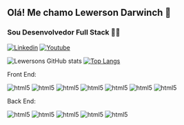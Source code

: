 ## Olá! Me chamo Lewerson Darwinch 👋
### Sou Desenvolvedor Full Stack 👨‍💻

[![Linkedin](https://img.shields.io/badge/LinkedIn-0077B5?style=for-the-badge&logo=linkedin&logoColor=white)](https://www.linkedin.com/in/lewerson-darwinch-55866a265/)
[![Youtube](https://img.shields.io/badge/YouTube-FF0000?style=for-the-badge&logo=youtube&logoColor=white)](https://www.youtube.com/@Dev_Lewis/featured)

![Lewersons GitHub stats](https://github-readme-stats.vercel.app/api?username=DevLewerson&show_icons=true&theme=tokyonight)
[![Top Langs](https://github-readme-stats.vercel.app/api/top-langs/?username=DevLewerson&layout=compact&theme=tokyonight)](https://github.com/anuraghazra/github-readme-stats)

Front End:
<div style="display: inline_block">
    <img aling="center" alt="html5" src="https://img.shields.io/badge/HTML5-E34F26?style=for-the-badge&logo=html5&logoColor=white">
    <img aling="center" alt="html5" src="https://img.shields.io/badge/CSS3-1572B6?style=for-the-badge&logo=css3&logoColor=white">
    <img aling="center" alt="html5" src="https://img.shields.io/badge/JavaScript-F7DF1E?style=for-the-badge&logo=javascript&logoColor=black">
    <img aling="center" alt="html5" src="https://img.shields.io/badge/TypeScript-007ACC?style=for-the-badge&logo=typescript&logoColor=white">
    <img aling="center" alt="html5" src="https://img.shields.io/badge/React-20232A?style=for-the-badge&logo=react&logoColor=61DAFB">
    <img aling="center" alt="html5" src="https://img.shields.io/badge/Vue.js-35495E?style=for-the-badge&logo=vue.js&logoColor=4FC08D">
    <img aling="center" alt="html5" src="https://img.shields.io/badge/Angular-DD0031?style=for-the-badge&logo=angular&logoColor=white"> 
   
   Back End:

   <img aling="center" alt="html5" src="https://img.shields.io/badge/JavaScript-F7DF1E?style=for-the-badge&logo=javascript&logoColor=black">
    <img aling="center" alt="html5" src="https://img.shields.io/badge/Node.js-43853D?style=for-the-badge&logo=node.js&logoColor=white">
    <img aling="center" alt="html5" src="https://img.shields.io/badge/TypeScript-007ACC?style=for-the-badge&logo=typescript&logoColor=white">
    <img aling="center" alt="html5" src="https://img.shields.io/badge/MySQL-00000F?style=for-the-badge&logo=mysql&logoColor=white">
    <img aling="center" alt="html5" src="https://img.shields.io/badge/MongoDB-4EA94B?style=for-the-badge&logo=mongodb&logoColor=white">
</div>
